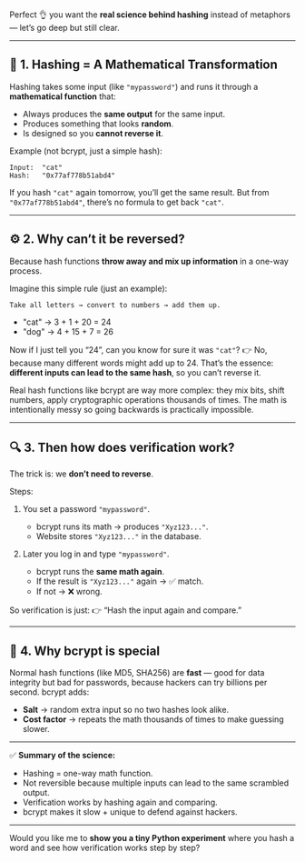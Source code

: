 Perfect 👌 you want the **real science behind hashing** instead of metaphors — let’s go deep but still clear.

---

## 🔑 1. Hashing = A Mathematical Transformation

Hashing takes some input (like `"mypassword"`) and runs it through a **mathematical function** that:

* Always produces the **same output** for the same input.
* Produces something that looks **random**.
* Is designed so you **cannot reverse it**.

Example (not bcrypt, just a simple hash):

```
Input:  "cat"
Hash:   "0x77af778b51abd4"
```

If you hash `"cat"` again tomorrow, you’ll get the same result.
But from `"0x77af778b51abd4"`, there’s no formula to get back `"cat"`.

---

## ⚙️ 2. Why can’t it be reversed?

Because hash functions **throw away and mix up information** in a one-way process.

Imagine this simple rule (just an example):

```
Take all letters → convert to numbers → add them up.
```

* "cat" → 3 + 1 + 20 = 24
* "dog" → 4 + 15 + 7 = 26

Now if I just tell you “24”, can you know for sure it was `"cat"`?
👉 No, because many different words might add up to 24.
That’s the essence: **different inputs can lead to the same hash**, so you can’t reverse it.

Real hash functions like bcrypt are way more complex: they mix bits, shift numbers, apply cryptographic operations thousands of times. The math is intentionally messy so going backwards is practically impossible.

---

## 🔍 3. Then how does verification work?

The trick is: we **don’t need to reverse**.

Steps:

1. You set a password `"mypassword"`.

   * bcrypt runs its math → produces `"Xyz123..."`.
   * Website stores `"Xyz123..."` in the database.

2. Later you log in and type `"mypassword"`.

   * bcrypt runs the **same math again**.
   * If the result is `"Xyz123..."` again → ✅ match.
   * If not → ❌ wrong.

So verification is just:
👉 “Hash the input again and compare.”

---

## 📌 4. Why bcrypt is special

Normal hash functions (like MD5, SHA256) are **fast** — good for data integrity but bad for passwords, because hackers can try billions per second.
bcrypt adds:

* **Salt** → random extra input so no two hashes look alike.
* **Cost factor** → repeats the math thousands of times to make guessing slower.

---

✅ **Summary of the science:**

* Hashing = one-way math function.
* Not reversible because multiple inputs can lead to the same scrambled output.
* Verification works by hashing again and comparing.
* bcrypt makes it slow + unique to defend against hackers.

---

Would you like me to **show you a tiny Python experiment** where you hash a word and see how verification works step by step?
